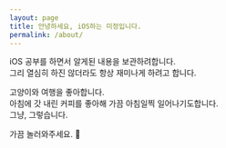 ```yaml
---
layout: page
title: 안녕하세요, iOS하는 미정입니다. 
permalink: /about/
---
```


iOS 공부를 하면서 알게된 내용을 보관하려합니다.  
그리 열심히 하진 않더라도 항상 재미나게 하려고 합니다.  

고양이와 여행을 좋아합니다.  
아침에 갓 내린 커피를 좋아해 가끔 아침일찍 일어나기도합니다.  
그냥, 그렇습니다.  

가끔 놀러와주세요. 🐝



